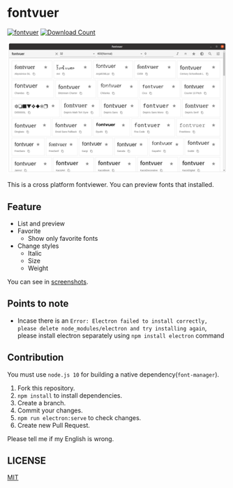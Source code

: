 # fontvuer

[![fontvuer](https://snapcraft.io//fontvuer/badge.svg)](https://snapcraft.io/fontvuer)
[![Download Count](https://img.shields.io/github/downloads/ssssota/fontvuer/total.svg)](https://github.com/ssssota/fontvuer/releases)

![fontvuer screenshot](./screenshots/default.png)

This is a cross platform fontviewer.
You can preview fonts that installed.

## Feature

- List and preview
- Favorite
  - Show only favorite fonts
- Change styles
  - Italic
  - Size
  - Weight

You can see in [screenshots](./screenshots/screenshots.md).

## Points to note

- Incase there is an `Error: Electron failed to install correctly, please delete node_modules/electron and try installing again`, please install electron separately using `npm install electron` command

## Contribution

You must use `node.js 10` for building a native dependency(`font-manager`).

1. Fork this repository.
2. `npm install` to install dependencies.
3. Create a branch.
4. Commit your changes.
5. `npm run electron:serve` to check changes.
6. Create new Pull Request.

Please tell me if my English is wrong.

## LICENSE

[MIT](LICENSE)
